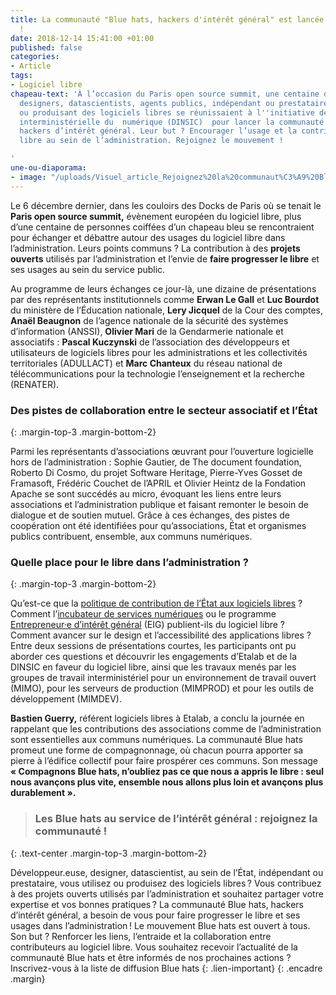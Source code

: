 ```yaml
---
title: La communauté "Blue hats, hackers d'intérêt général" est lancée. Rejoignez-nous
  !
date: 2018-12-14 15:41:00 +01:00
published: false
categories:
- Article
tags:
- Logiciel libre
chapeau-text: 'À l’occasion du Paris open source summit, une centaine de développeur.euses,
  designers, datascientists, agents publics, indépendant ou prestataire utilisant
  ou produisant des logiciels libres se réunissaient à l''initiative de la direction
  interministérielle du  numérique (DINSIC)  pour lancer la communauté Blue hats,
  hackers d’intérêt général. Leur but ? Encourager l’usage et la contribution au logiciel
  libre au sein de l’administration. Rejoignez le mouvement !

'
une-ou-diaporama:
- image: "/uploads/Visuel_article_Rejoignez%20la%20communaut%C3%A9%20Bluehats.jpg"
---
```


Le 6 décembre dernier, dans les couloirs des Docks de Paris où se tenait le **Paris open source summit,** évènement européen du logiciel libre, plus d’une centaine de personnes coiffées d’un chapeau bleu se rencontraient pour échanger et débattre autour des usages du logiciel libre dans l’administration. 
Leurs points communs ? La contribution à des **projets ouverts** utilisés par l’administration et l’envie de **faire progresser le libre** et ses usages au sein du service public.

Au programme de leurs échanges ce jour-là, une dizaine de présentations par des représentants institutionnels comme **Erwan Le Gall** et **Luc Bourdot** du ministère de l’Éducation nationale, **Lery Jicquel** de la Cour des comptes, **Anaël Beaugnon** de l’agence nationale de la sécurité des systèmes d’information (ANSSI), **Olivier Mari** de la Gendarmerie nationale et associatifs : **Pascal Kuczynski** de l’association des développeurs et utilisateurs de logiciels libres pour les administrations et les collectivités territoriales (ADULLACT) et **Marc Chanteux** du réseau national de télécommunications pour la technologie l’enseignement et la recherche (RENATER).

### Des pistes de collaboration entre le secteur associatif et l’État ###
{: .margin-top-3 .margin-bottom-2}  

Parmi les représentants d’associations œuvrant pour l’ouverture logicielle hors de l’administration : Sophie Gautier, de The document foundation, Roberto Di Cosmo, du projet Software Heritage, Pierre-Yves Gosset de Framasoft, Frédéric Couchet de l’APRIL et Olivier Heintz de la Fondation Apache se sont succédés au micro, évoquant les liens entre leurs associations et l’administration publique et faisant remonter le besoin de dialogue et de soutien mutuel. Grâce à ces échanges, des pistes de coopération ont été identifiées pour qu’associations, État et organismes publics contribuent, ensemble, aux communs numériques. 

### Quelle place pour le libre dans l’administration ? ###
{: .margin-top-3 .margin-bottom-2} 

Qu’est-ce que la [politique de contribution de l’État aux logiciels libres](https://www.numerique.gouv.fr/publications/politique-logiciel-libre/) ? Comment l’[incubateur de services numériques](https://beta.gouv.fr/) ou le programme [Entrepreneur·e d’intérêt général](https://entrepreneur-interet-general.etalab.gouv.fr/) (EIG) publient-ils du logiciel libre ? Comment avancer sur le design et l’accessibilité des applications libres ? Entre deux sessions de présentations courtes, les participants ont pu aborder ces questions et découvrir les engagements d’Etalab et de la DINSIC en faveur du logiciel libre, ainsi que les travaux menés par les groupes de travail interministériel pour un environnement de travail ouvert (MIMO), pour les serveurs de production (MIMPROD) et pour les outils de développement (MIMDEV).

**Bastien Guerry,** référent logiciels libres à Etalab, a conclu la journée en rappelant que les contributions des associations comme de l’administration sont essentielles aux communs numériques. La communauté Blue hats promeut une forme de compagnonnage, où chacun pourra apporter sa pierre à l’édifice collectif pour faire prospérer ces communs.
Son message **« Compagnons Blue hats, n’oubliez pas ce que nous a appris le libre : seul nous avançons plus vite, ensemble nous allons plus loin et avançons plus durablement ».**


> ### Les Blue hats au service de l’intérêt général : rejoignez la communauté ! ###
{: .text-center .margin-top-3 .margin-bottom-2} 

Développeur.euse, designer, datascientist, au sein de l’État, indépendant ou prestataire, vous utilisez ou produisez des logiciels libres ?
Vous contribuez à des projets ouverts utilisés par l’administration et souhaitez partager votre expertise et vos bonnes pratiques ?
La communauté Blue hats, hackers d’intérêt général, a besoin de vous pour faire progresser le libre et ses usages dans l’administration !
Le mouvement Blue hats est ouvert à tous. Son but ? Renforcer les liens, l’entraide et la collaboration entre contributeurs au logiciel libre.
Vous souhaitez recevoir l’actualité de la communauté Blue hats et être informés de nos prochaines actions ? 
Inscrivez-vous à la liste de diffusion Blue hats
{: .lien-important}
{: .encadre .margin}

